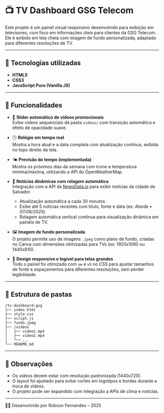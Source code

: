 # 📺 TV Dashboard GSG Telecom

Este projeto é um painel visual responsivo desenvolvido para exibição em televisores, com foco em informações úteis para clientes da GSG Telecom. Ele é exibido em tela cheia com imagem de fundo personalizada, adaptado para diferentes resoluções de TV.

---
## 🚀 Tecnologias utilizadas

- **HTML5**
- **CSS3**
- **JavaScript Puro (Vanilla JS)**

---
## 🎯 Funcionalidades

- 🎥 **Slider automático de vídeos promocionais**  
  Exibe vídeos sequenciais da pasta `videos/` com transição automática e efeito de opacidade suave.

- 🕒 **Relógio em tempo real**  
  Mostra a hora atual e a data completa com atualização contínua, exibida no topo direito da tela.

- 🌤️ **Previsão do tempo (implementada)**  
  Mostra os próximos dias da semana com ícone e temperatura mínima/máxima, utilizando a API do OpenWeatherMap.

- 📰 **Notícias dinâmicas com rolagem automática**  
  Integração com a API da [NewsData.io](https://newsdata.io/) para exibir notícias da cidade de Salvador.
  - Atualização automática a cada 30 minutos.
  - Exibe até 5 notícias recentes com título, fonte e data (ex: *Atarde • 07/08/2025*).
  - Rolagem automática vertical contínua para visualização dinâmica em painéis de TV.

- 🖼️ **Imagem de fundo personalizada**  
  O projeto permite uso de imagens `.jpeg` como plano de fundo, criadas no Canva com dimensões otimizadas para TVs (ex: 1920x1080 ou 1440x810).  

- 🎯 **Design responsivo e legível para telas grandes**  
  Todo o painel foi otimizado com `vw` e `vh` no CSS para ajustar tamanhos de fonte e espaçamentos para diferentes resoluções, sem perder legibilidade.

---
## 📁 Estrutura de pastas

```
/tv-dashboard-gsg
├── index.html
├── style.css
├── script.js
├── fundo.jpeg
├── /videos
│   ├── video1.mp4
│   ├── video2.mp4
│   └── ...
└── README.md
```

---
## 📌 Observações

- Os vídeos devem estar com resolução padronizada (1440x720).
- O layout foi ajustado para evitar cortes em logotipos e bordas durante a troca de vídeos.
- O projeto pode ser expandido com integração a APIs de clima e notícias.

---
👨‍💻 Desenvolvido por Robson Fernandes – 2025

